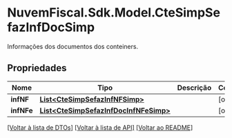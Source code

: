 # NuvemFiscal.Sdk.Model.CteSimpSefazInfDocSimp
Informações dos documentos dos conteiners.

## Propriedades

Nome | Tipo | Descrição | Comentários
------------ | ------------- | ------------- | -------------
**infNF** | [**List&lt;CteSimpSefazInfNFSimp&gt;**](CteSimpSefazInfNFSimp.md) |  | [optional] 
**infNFe** | [**List&lt;CteSimpSefazInfDocInfNFeSimp&gt;**](CteSimpSefazInfDocInfNFeSimp.md) |  | [optional] 

[[Voltar à lista de DTOs]](../README.md#documentation-for-models) [[Voltar à lista de API]](../README.md#documentation-for-api-endpoints) [[Voltar ao README]](../README.md)

